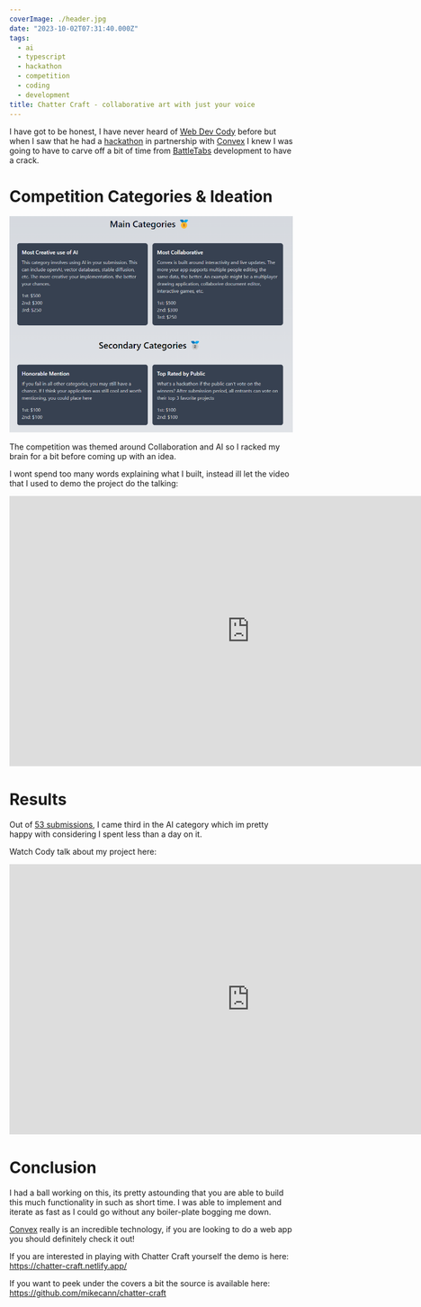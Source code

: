 ```yaml
---
coverImage: ./header.jpg
date: "2023-10-02T07:31:40.000Z"
tags:
  - ai
  - typescript
  - hackathon
  - competition
  - coding
  - development
title: Chatter Craft - collaborative art with just your voice
---
```


I have got to be honest, I have never heard of [Web Dev Cody](https://www.youtube.com/@WebDevCody) before but when I saw that he had a [hackathon](https://hackathon.webdevcody.com/) in partnership with [Convex](https://www.convex.dev/) I knew I was going to have to carve off a bit of time from [BattleTabs](https://battletabs.com/) development to have a crack.

<!-- more -->

# Competition Categories & Ideation

[![](./categories.png)](./categories.png)

The competition was themed around Collaboration and AI so I racked my brain for a bit before coming up with an idea.

I wont spend too many words explaining what I built, instead ill let the video that I used to demo the project do the talking:

<iframe width="853" height="480" src="https://www.youtube.com/embed/XZ2iCEcW_io" frameborder="0" allow="autoplay; encrypted-media" allowfullscreen></iframe>

# Results

Out of [53 submissions](https://hackathon.webdevcody.com/submissions), I came third in the AI category which im pretty happy with considering I spent less than a day on it.

Watch Cody talk about my project here:

<iframe width="853" height="480" src="https://www.youtube.com/embed/PJjk4Qg_GiU?si=9oUEhACACbj3KxkR&amp;start=186" frameborder="0" allow="autoplay; encrypted-media" allowfullscreen></iframe>

# Conclusion

I had a ball working on this, its pretty astounding that you are able to build this much functionality in such as short time. I was able to implement and iterate as fast as I could go without any boiler-plate bogging me down.

[Convex](https://www.convex.dev/) really is an incredible technology, if you are looking to do a web app you should definitely check it out!

If you are interested in playing with Chatter Craft yourself the demo is here: https://chatter-craft.netlify.app/

If you want to peek under the covers a bit the source is available here: https://github.com/mikecann/chatter-craft
